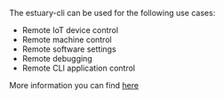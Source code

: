 The estuary-cli can be used for the following use cases:
- Remote IoT device control
- Remote machine control
- Remote software settings
- Remote debugging
- Remote CLI application control

More information you can find [here](https://github.com/estuaryoss/estuary-cli)

